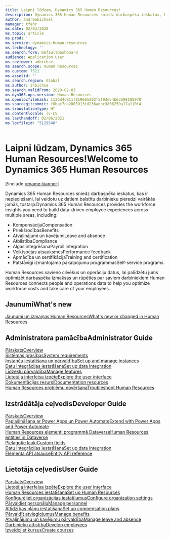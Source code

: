 ```yaml
---
title: Laipni lūdzam, Dynamics 365 Human Resources!
description: Dynamics 365 Human Resources sniedz darbaspēka ieskatus, kas ir nepieciešami, lai veidotu uz datiem balstītu darbinieku pieredzi vairākās jomās.
author: andreabichsel
manager: tfehr
ms.date: 02/03/2020
ms.topic: article
ms.prod: ''
ms.service: dynamics-human-resources
ms.technology: ''
ms.search.form: DefaultDashboard
audience: Application User
ms.reviewer: anbichse
ms.search.scope: Human Resources
ms.custom: 7521
ms.assetid: ''
ms.search.region: Global
ms.author: anbichse
ms.search.validFrom: 2020-02-03
ms.dyn365.ops.version: Human Resources
ms.openlocfilehash: 1136d4c811f819665202f5f93e54b63b98188970
ms.sourcegitcommit: f8bac7ca2803913fd236adbc3806259a17a110f4
ms.translationtype: HT
ms.contentlocale: lv-LV
ms.lasthandoff: 02/06/2021
ms.locfileid: "5129548"
---
```

# <a name="welcome-to-dynamics-365-human-resources"></a><span data-ttu-id="8004e-103">Laipni lūdzam, Dynamics 365 Human Resources!</span><span class="sxs-lookup"><span data-stu-id="8004e-103">Welcome to Dynamics 365 Human Resources</span></span>

[!include [rename-banner](~/includes/cc-data-platform-banner.md)]

<span data-ttu-id="8004e-104">Dynamics 365 Human Resources sniedz darbaspēka ieskatus, kas ir nepieciešami, lai veidotu uz datiem balstītu darbinieku pieredzi vairākās jomās, tostarp:</span><span class="sxs-lookup"><span data-stu-id="8004e-104">Dynamics 365 Human Resources provides the workforce insights you need to build data-driven employee experiences across multiple areas, including:</span></span>

- <span data-ttu-id="8004e-105">Kompensācija</span><span class="sxs-lookup"><span data-stu-id="8004e-105">Compensation</span></span>
- <span data-ttu-id="8004e-106">Priekšrocības</span><span class="sxs-lookup"><span data-stu-id="8004e-106">Benefits</span></span>
- <span data-ttu-id="8004e-107">Atvaļinājumi un kavējumi</span><span class="sxs-lookup"><span data-stu-id="8004e-107">Leave and absence</span></span>
- <span data-ttu-id="8004e-108">Atbilstība</span><span class="sxs-lookup"><span data-stu-id="8004e-108">Compliance</span></span>
- <span data-ttu-id="8004e-109">Algas integrēšana</span><span class="sxs-lookup"><span data-stu-id="8004e-109">Payroll integration</span></span>
- <span data-ttu-id="8004e-110">Veiktspējas atsauksmes</span><span class="sxs-lookup"><span data-stu-id="8004e-110">Performance feedback</span></span>
- <span data-ttu-id="8004e-111">Apmācība un sertifikācija</span><span class="sxs-lookup"><span data-stu-id="8004e-111">Training and certification</span></span>
- <span data-ttu-id="8004e-112">Patstāvīgi izmantojamo pakalpojumu programmas</span><span class="sxs-lookup"><span data-stu-id="8004e-112">Self-service programs</span></span>

<span data-ttu-id="8004e-113">Human Resources savieno cilvēkus un operāciju datus, lai palīdzētu jums optimizēt darbaspēka izmaksas un rūpēties par saviem darbiniekiem.</span><span class="sxs-lookup"><span data-stu-id="8004e-113">Human Resources connects people and operations data to help you optimize workforce costs and take care of your employees.</span></span>

## <a name="whats-new"></a><span data-ttu-id="8004e-114">Jaunumi</span><span class="sxs-lookup"><span data-stu-id="8004e-114">What's new</span></span>

[<span data-ttu-id="8004e-115">Jaunumi un izmaiņas Human Resources</span><span class="sxs-lookup"><span data-stu-id="8004e-115">What's new or changed in Human Resources</span></span>](hr-admin-whats-new.md)

## <a name="administrator-guide"></a><span data-ttu-id="8004e-116">Administratora pamācība</span><span class="sxs-lookup"><span data-stu-id="8004e-116">Administrator Guide</span></span>

[<span data-ttu-id="8004e-117">Pārskats</span><span class="sxs-lookup"><span data-stu-id="8004e-117">Overview</span></span>](hr-admin-overview.md)</br>
[<span data-ttu-id="8004e-118">Sistēmas prasības</span><span class="sxs-lookup"><span data-stu-id="8004e-118">System requirements</span></span>](hr-admin-system-requirements.md)</br>
[<span data-ttu-id="8004e-119">Instanču iestatīšana un pārvaldība</span><span class="sxs-lookup"><span data-stu-id="8004e-119">Set up and manage instances</span></span>](hr-admin-setup-provision.md)</br>
[<span data-ttu-id="8004e-120">Datu integrācijas iestatīšana</span><span class="sxs-lookup"><span data-stu-id="8004e-120">Set up data integration</span></span>](hr-admin-integration-choose-technology.md)</br>
[<span data-ttu-id="8004e-121">Līdzekļu pārvaldība</span><span class="sxs-lookup"><span data-stu-id="8004e-121">Manage features</span></span>](hr-admin-manage-features.md)</br>
[<span data-ttu-id="8004e-122">Lietotāja interfeisa izpēte</span><span class="sxs-lookup"><span data-stu-id="8004e-122">Explore the user interface</span></span>](../fin-ops-core/fin-ops/get-started/user-interface-elements.md?toc=/dynamics365/human-resources/toc.json)</br>
[<span data-ttu-id="8004e-123">Dokumentācijas resursi</span><span class="sxs-lookup"><span data-stu-id="8004e-123">Documentation resources</span></span>](../fin-ops-core/fin-ops/get-started/help-overview.md?toc=/dynamics365/human-resources/toc.json)</br>
[<span data-ttu-id="8004e-124">Human Resources problēmu novēršana</span><span class="sxs-lookup"><span data-stu-id="8004e-124">Troubleshoot Human Resources</span></span>](hr-admin-troubleshooting-support.md)</br>

## <a name="developer-guide"></a><span data-ttu-id="8004e-125">Izstrādātāja ceļvedis</span><span class="sxs-lookup"><span data-stu-id="8004e-125">Developer Guide</span></span>

[<span data-ttu-id="8004e-126">Pārskats</span><span class="sxs-lookup"><span data-stu-id="8004e-126">Overview</span></span>](hr-developer-overview.md)</br>
[<span data-ttu-id="8004e-127">Paplašināšana ar Power Apps un Power Automate</span><span class="sxs-lookup"><span data-stu-id="8004e-127">Extend with Power Apps and Power Automate</span></span>](hr-developer-power-apps.md)</br>
[<span data-ttu-id="8004e-128">Human Resources elementi programmā Dataverse</span><span class="sxs-lookup"><span data-stu-id="8004e-128">Human Resources entities in Dataverse</span></span>](hr-developer-entities.md)</br>
[<span data-ttu-id="8004e-129">Pielāgotie lauki</span><span class="sxs-lookup"><span data-stu-id="8004e-129">Custom fields</span></span>](hr-developer-custom-fields.md)</br>
[<span data-ttu-id="8004e-130">Datu integrācijas iestatīšana</span><span class="sxs-lookup"><span data-stu-id="8004e-130">Set up data integration</span></span>](hr-admin-integration-choose-technology.md)</br>
[<span data-ttu-id="8004e-131">Elementa API atsauce</span><span class="sxs-lookup"><span data-stu-id="8004e-131">Entity API reference</span></span>](hr-developer-api-authentication.md)

## <a name="user-guide"></a><span data-ttu-id="8004e-132">Lietotāja ceļvedis</span><span class="sxs-lookup"><span data-stu-id="8004e-132">User Guide</span></span>

[<span data-ttu-id="8004e-133">Pārskats</span><span class="sxs-lookup"><span data-stu-id="8004e-133">Overview</span></span>](hr-hrpro-overview.md)</br>
[<span data-ttu-id="8004e-134">Lietotāja interfeisa izpēte</span><span class="sxs-lookup"><span data-stu-id="8004e-134">Explore the user interface</span></span>](../fin-ops-core/fin-ops/get-started/user-interface-elements.md?toc=/dynamics365/human-resources/toc.json)</br>
[<span data-ttu-id="8004e-135">Human Resources iestatīšana</span><span class="sxs-lookup"><span data-stu-id="8004e-135">Set up Human Resources</span></span>](hr-setup-parameters.md)</br>
[<span data-ttu-id="8004e-136">Konfigurējiet organizācijas iestatījumus</span><span class="sxs-lookup"><span data-stu-id="8004e-136">Configure organization settings</span></span>](../fin-ops-core/fin-ops/organization-administration/organization-administration-home-page.md?toc=/dynamics365/human-resources/toc.json)</br>
[<span data-ttu-id="8004e-137">Pārvaldiet personālu</span><span class="sxs-lookup"><span data-stu-id="8004e-137">Manage personnel</span></span>](hr-personnel-departments-jobs-positions.md)</br>
[<span data-ttu-id="8004e-138">Atlīdzības plānu iestatīšana</span><span class="sxs-lookup"><span data-stu-id="8004e-138">Set up compensation plans</span></span>](hr-compensation-overview.md)</br>
[<span data-ttu-id="8004e-139">Pārvaldīt atvieglojumus</span><span class="sxs-lookup"><span data-stu-id="8004e-139">Manage benefits</span></span>](hr-benefits-management-overview.md)</br>
[<span data-ttu-id="8004e-140">Atvaļinājumu un kavējumu pārvaldība</span><span class="sxs-lookup"><span data-stu-id="8004e-140">Manage leave and absence</span></span>](hr-leave-and-absence-overview.md)</br>
[<span data-ttu-id="8004e-141">Darbinieku attīstība</span><span class="sxs-lookup"><span data-stu-id="8004e-141">Develop employees</span></span>](hr-develop-performance-management-overview.md)</br>
[<span data-ttu-id="8004e-142">Izveidojiet kursus</span><span class="sxs-lookup"><span data-stu-id="8004e-142">Create courses</span></span>](hr-learning-courses.md)
